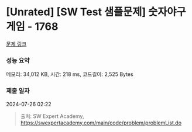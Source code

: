 # [Unrated] [SW Test 샘플문제] 숫자야구게임 - 1768 

[문제 링크](https://swexpertacademy.com/main/code/problem/problemDetail.do?contestProbId=AV4su3xKXFUDFAUf) 

### 성능 요약

메모리: 34,012 KB, 시간: 218 ms, 코드길이: 2,525 Bytes

### 제출 일자

2024-07-26 02:22



> 출처: SW Expert Academy, https://swexpertacademy.com/main/code/problem/problemList.do